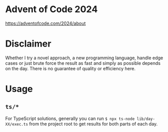 # Advent of Code 2024

https://adventofcode.com/2024/about

# Disclaimer

Whether I try a novel approach, a new programming language, handle edge cases or just brute force the result as fast and simply as possible depends on the day. There is no guarantee of quality or efficiency here.

# Usage

## `ts/*`

For TypeScript solutions, generally you can run `$ npx ts-node lib/day-XX/exec.ts` from the project root to get results for both parts of each day.

